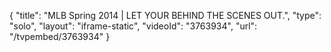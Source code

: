 {
    "title": "MLB Spring 2014 | LET YOUR BEHIND THE SCENES OUT.",
    "type": "solo",
    "layout": "iframe-static",
    "videoId": "3763934",
    "url": "\/tvpembed\/3763934"
}